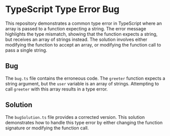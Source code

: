 # TypeScript Type Error Bug

This repository demonstrates a common type error in TypeScript where an array is passed to a function expecting a string. The error message highlights the type mismatch, showing that the function expects a string, but receives an array of strings instead. The solution involves either modifying the function to accept an array, or modifying the function call to pass a single string. 

## Bug

The `bug.ts` file contains the erroneous code.  The `greeter` function expects a string argument, but the `user` variable is an array of strings.  Attempting to call `greeter` with this array results in a type error.

## Solution

The `bugSolution.ts` file provides a corrected version.  This solution demonstrates how to handle this type error by either changing the function signature or modifying the function call. 